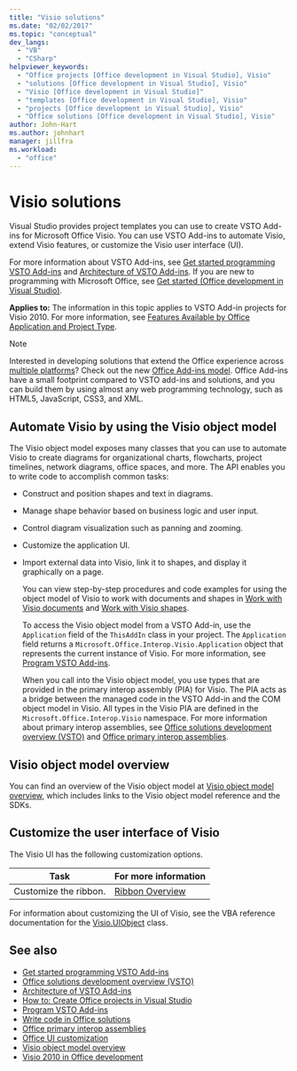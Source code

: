 ```yaml
---
title: "Visio solutions"
ms.date: "02/02/2017"
ms.topic: "conceptual"
dev_langs:
  - "VB"
  - "CSharp"
helpviewer_keywords:
  - "Office projects [Office development in Visual Studio], Visio"
  - "solutions [Office development in Visual Studio], Visio"
  - "Visio [Office development in Visual Studio]"
  - "templates [Office development in Visual Studio], Visio"
  - "projects [Office development in Visual Studio], Visio"
  - "Office solutions [Office development in Visual Studio], Visio"
author: John-Hart
ms.author: johnhart
manager: jillfra
ms.workload:
  - "office"
---
```

# Visio solutions
  Visual Studio provides project templates you can use to create VSTO Add-ins for Microsoft Office Visio. You can use VSTO Add-ins to automate Visio, extend Visio features, or customize the Visio user interface (UI).

 For more information about VSTO Add-ins, see [Get started programming VSTO Add-ins](../vsto/getting-started-programming-vsto-add-ins.md) and [Architecture of VSTO Add-ins](../vsto/architecture-of-vsto-add-ins.md). If you are new to programming with Microsoft Office, see [Get started &#40;Office development in Visual Studio&#41;](../vsto/getting-started-office-development-in-visual-studio.md).

 **Applies to:** The information in this topic applies to VSTO Add-in projects for Visio 2010. For more information, see [Features Available by Office Application and Project Type](../vsto/features-available-by-office-application-and-project-type.md).

> [!NOTE]
>  Interested in developing solutions that extend the Office experience across [multiple platforms](https://dev.office.com/add-in-availability)? Check out the new [Office Add-ins model](https://dev.office.com/docs/add-ins/overview/office-add-ins). Office Add-ins have a small footprint compared to VSTO add-ins and solutions, and you can build them by using almost any web programming technology, such as HTML5, JavaScript, CSS3, and XML.

## Automate Visio by using the Visio object model
 The Visio object model exposes many classes that you can use to automate Visio to create diagrams for organizational charts, flowcharts, project timelines, network diagrams, office spaces, and more. The API enables you to write code to accomplish common tasks:

- Construct and position shapes and text in diagrams.

- Manage shape behavior based on business logic and user input.

- Control diagram visualization such as panning and zooming.

- Customize the application UI.

- Import external data into Visio, link it to shapes, and display it graphically on a page.

  You can view step-by-step procedures and code examples for using the object model of Visio to work with documents and shapes in [Work with Visio documents](../vsto/working-with-visio-documents.md) and [Work with Visio shapes](../vsto/working-with-visio-shapes.md).

  To access the Visio object model from a VSTO Add-in, use the `Application` field of the `ThisAddIn` class in your project. The `Application` field returns a `Microsoft.Office.Interop.Visio.Application` object that represents the current instance of Visio. For more information, see [Program VSTO Add-ins](../vsto/programming-vsto-add-ins.md).

  When you call into the Visio object model, you use types that are provided in the primary interop assembly (PIA) for Visio. The PIA acts as a bridge between the managed code in the VSTO Add-in and the COM object model in Visio. All types in the Visio PIA are defined in the `Microsoft.Office.Interop.Visio` namespace. For more information about primary interop assemblies, see [Office solutions development overview &#40;VSTO&#41;](../vsto/office-solutions-development-overview-vsto.md) and [Office primary interop assemblies](../vsto/office-primary-interop-assemblies.md).

## Visio object model overview
 You can find an overview of the Visio object model at [Visio object model overview](../vsto/visio-object-model-overview.md), which includes links to the Visio object model reference and the SDKs.

## Customize the user interface of Visio
 The Visio UI has the following customization options.

|Task|For more information|
|----------|--------------------------|
|Customize the ribbon.|[Ribbon Overview](../vsto/ribbon-overview.md)|

 For information about customizing the UI of Visio, see the VBA reference documentation for the [Visio.UIObject](/office/vba/api/Visio.UIObject) class.

## See also
- [Get started programming VSTO Add-ins](../vsto/getting-started-programming-vsto-add-ins.md)
- [Office solutions development overview &#40;VSTO&#41;](../vsto/office-solutions-development-overview-vsto.md)
- [Architecture of VSTO Add-ins](../vsto/architecture-of-vsto-add-ins.md)
- [How to: Create Office projects in Visual Studio](../vsto/how-to-create-office-projects-in-visual-studio.md)
- [Program VSTO Add-ins](../vsto/programming-vsto-add-ins.md)
- [Write code in Office solutions](../vsto/writing-code-in-office-solutions.md)
- [Office primary interop assemblies](../vsto/office-primary-interop-assemblies.md)
- [Office UI customization](../vsto/office-ui-customization.md)
- [Visio object model overview](../vsto/visio-object-model-overview.md)
- [Visio 2010 in Office development](http://go.microsoft.com/fwlink/?LinkId=199017)
